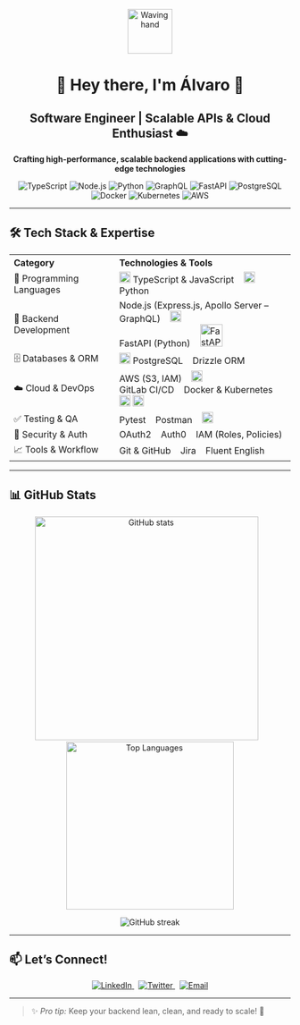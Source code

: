 <p align="center">
  <img src="https://media.giphy.com/media/hvRJCLFzcasrR4ia7z/giphy.gif" alt="Waving hand" width="80" />
</p>

<h1 align="center">🚀 Hey there, I'm Álvaro 👋</h1>
<h2 align="center">Software Engineer | Scalable APIs & Cloud Enthusiast ☁️</h2>

<p align="center">
  <strong>Crafting high-performance, scalable backend applications with cutting-edge technologies</strong>
</p>

<p align="center">
  <!-- Tech Badges -->
  <img alt="TypeScript" src="https://img.shields.io/badge/TypeScript-3178C6?style=for-the-badge&logo=typescript&logoColor=white" />
  <img alt="Node.js" src="https://img.shields.io/badge/Node.js-339933?style=for-the-badge&logo=node.js&logoColor=white" />
  <img alt="Python" src="https://img.shields.io/badge/Python-3776AB?style=for-the-badge&logo=python&logoColor=white" />
  <img alt="GraphQL" src="https://img.shields.io/badge/GraphQL-E10098?style=for-the-badge&logo=graphql&logoColor=white" />
  <img alt="FastAPI" src="https://img.shields.io/badge/FastAPI-005571?style=for-the-badge&logo=fastapi" />
  <img alt="PostgreSQL" src="https://img.shields.io/badge/PostgreSQL-4169E1?style=for-the-badge&logo=postgresql&logoColor=white" />
  <img alt="Docker" src="https://img.shields.io/badge/Docker-2496ED?style=for-the-badge&logo=docker&logoColor=white" />
  <img alt="Kubernetes" src="https://img.shields.io/badge/Kubernetes-326CE5?style=for-the-badge&logo=kubernetes&logoColor=white" />
  <img alt="AWS" src="https://img.shields.io/badge/AWS-232F3E?style=for-the-badge&logo=amazon-aws&logoColor=white" />
</p>

---

## 🛠️ Tech Stack & Expertise

<table align="center" width="80%" cellpadding="10">
  <tr>
    <th align="left">Category</th>
    <th align="left">Technologies & Tools</th>
  </tr>
  <tr>
    <td>🧠 Programming Languages</td>
    <td>
      <img src="https://cdn.jsdelivr.net/gh/devicons/devicon/icons/typescript/typescript-original.svg" alt="TypeScript" width="20" /> TypeScript & JavaScript &nbsp;&nbsp;
      <img src="https://cdn.jsdelivr.net/gh/devicons/devicon/icons/python/python-original.svg" alt="Python" width="20" /> Python
    </td>
  </tr>
  <tr>
    <td>🔧 Backend Development</td>
    <td>
      Node.js (Express.js, Apollo Server – GraphQL) &nbsp;&nbsp; <img src="https://cdn.jsdelivr.net/gh/devicons/devicon/icons/nodejs/nodejs-original.svg" alt="Node.js" width="20" />
      <br />
      FastAPI (Python) &nbsp;&nbsp; <img src="https://fastapi.tiangolo.com/img/logo-margin/logo-teal.svg" alt="FastAPI" width="40" />
    </td>
  </tr>
  <tr>
    <td>🗄️ Databases & ORM</td>
    <td>
      <img src="https://cdn.jsdelivr.net/gh/devicons/devicon/icons/postgresql/postgresql-original.svg" alt="PostgreSQL" width="20" /> PostgreSQL &nbsp;&nbsp;
      Drizzle ORM
    </td>
  </tr>
  <tr>
    <td>☁️ Cloud & DevOps</td>
    <td>
      AWS (S3, IAM) &nbsp;&nbsp; <img src="https://cdn.jsdelivr.net/gh/devicons/devicon/icons/amazonwebservices/amazonwebservices-original.svg" alt="AWS" width="20" />
      <br />
      GitLab CI/CD &nbsp;&nbsp; Docker & Kubernetes &nbsp;&nbsp; <img src="https://cdn.jsdelivr.net/gh/devicons/devicon/icons/docker/docker-original.svg" alt="Docker" width="20" /> <img src="https://cdn.jsdelivr.net/gh/devicons/devicon/icons/kubernetes/kubernetes-plain.svg" alt="Kubernetes" width="20" />
    </td>
  </tr>
  <tr>
    <td>✅ Testing & QA</td>
    <td>
      Pytest &nbsp;&nbsp; Postman &nbsp;&nbsp; <img src="https://cdn.jsdelivr.net/gh/devicons/devicon/icons/postman/postman-original.svg" alt="Postman" width="20" />
    </td>
  </tr>
  <tr>
    <td>🔐 Security & Auth</td>
    <td>
      OAuth2 &nbsp;&nbsp; Auth0 &nbsp;&nbsp; IAM (Roles, Policies)
    </td>
  </tr>
  <tr>
    <td>📈 Tools & Workflow</td>
    <td>
      Git & GitHub &nbsp;&nbsp; Jira &nbsp;&nbsp; Fluent English
    </td>
  </tr>
</table>

---

## 📊 GitHub Stats

<p align="center">
  <img src="https://github-readme-stats.vercel.app/api?username=tu_usuario_github&show_icons=true&theme=radical&hide_title=true" alt="GitHub stats" width="400" />
  &nbsp;&nbsp;
  <img src="https://github-readme-stats.vercel.app/api/top-langs/?username=tu_usuario_github&layout=compact&theme=radical" alt="Top Languages" width="300" />
</p>

<p align="center">
  <img src="https://github-readme-streak-stats.herokuapp.com/?user=tu_usuario_github&theme=radical" alt="GitHub streak" />
</p>

---

## 📫 Let’s Connect!

<p align="center">
  <a href="https://linkedin.com/in/alvarodeveloper" target="_blank">
    <img src="https://img.shields.io/badge/LinkedIn-%230077B5.svg?style=for-the-badge&logo=linkedin&logoColor=white" alt="LinkedIn" />
  </a>
  &nbsp;
  <a href="https://twitter.com/alvaro_dev" target="_blank">
    <img src="https://img.shields.io/badge/Twitter-%231DA1F2.svg?style=for-the-badge&logo=twitter&logoColor=white" alt="Twitter" />
  </a>
  &nbsp;
  <a href="mailto:tu.email@example.com" target="_blank">
    <img src="https://img.shields.io/badge/Email-D14836?style=for-the-badge&logo=gmail&logoColor=white" alt="Email" />
  </a>
</p>

---

> ✨ <em>Pro tip:</em> Keep your backend lean, clean, and ready to scale! 🚀
